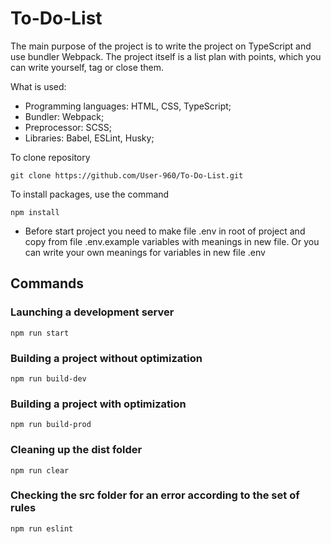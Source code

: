 # To-Do-List

The main purpose of the project is to write the project on TypeScript and use bundler Webpack. The project itself is a list plan with points, which you can write yourself, tag or close them.

What is used:

- Programming languages: HTML, CSS, TypeScript;
- Bundler: Webpack;
- Preprocessor: SCSS;
- Libraries: Babel, ESLint, Husky;

To clone repository

```shell
git clone https://github.com/User-960/To-Do-List.git
```

To install packages, use the command

```shell
npm install
```
* Before start project you need to make file .env in root of project and copy from file .env.example variables with meanings in new file. Or you can write your own meanings for variables in new file .env

## Commands

### Launching a development server

```shell
npm run start
```

### Building a project without optimization

```shell
npm run build-dev
```

### Building a project with optimization

```shell
npm run build-prod
```

### Cleaning up the dist folder

```shell
npm run clear
```

### Checking the src folder for an error according to the set of rules

```shell
npm run eslint
```
